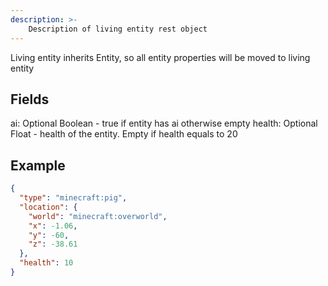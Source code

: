 ```yaml
---
description: >-
    Description of living entity rest object
---
```


Living entity inherits Entity, so all entity properties will be moved to living entity

## Fields
ai: Optional Boolean - true if entity has ai otherwise empty
health: Optional Float - health of the entity. Empty if health equals to 20

## Example
```json
{
  "type": "minecraft:pig",
  "location": {
    "world": "minecraft:overworld",
    "x": -1.06,
    "y": -60,
    "z": -38.61
  },
  "health": 10
}
```
